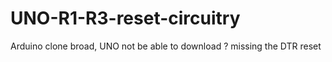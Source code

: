 # UNO-R1-R3-reset-circuitry
Arduino clone broad, UNO not be able to download ? missing the DTR reset
